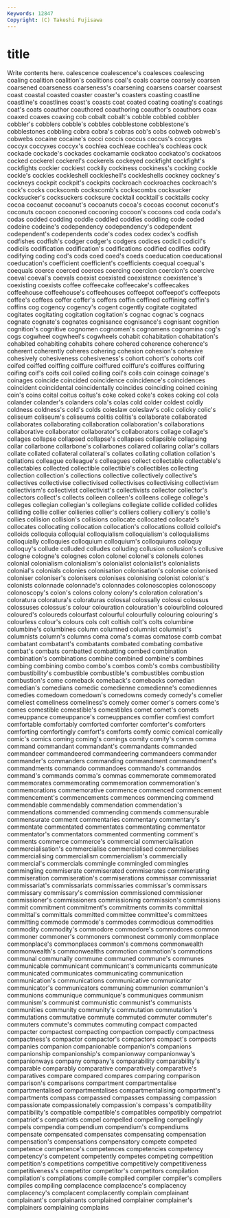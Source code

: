 ```yaml
---
Keywords: 12847 
Copyright: (C) Takeshi Fujisawa
---
```


# title

Write contents here.
oalescence coalescence's coalesces coalescing coaling
coalition coalition's coalitions coal's coals coarse coarsely coarsen coarsened coarseness
coarseness's coarsening coarsens coarser coarsest coast coastal coasted coaster coaster's
coasters coasting coastline coastline's coastlines coast's coasts coat coated coating
coating's coatings coat's coats coauthor coauthored coauthoring coauthor's coauthors coax
coaxed coaxes coaxing cob cobalt cobalt's cobble cobbled cobbler cobbler's
cobblers cobble's cobbles cobblestone cobblestone's cobblestones cobbling cobra cobra's cobras
cob's cobs cobweb cobweb's cobwebs cocaine cocaine's cocci coccis coccus
coccus's coccyges coccyx coccyxes coccyx's cochlea cochleae cochlea's cochleas cock
cockade cockade's cockades cockamamie cockatoo cockatoo's cockatoos cocked cockerel cockerel's
cockerels cockeyed cockfight cockfight's cockfights cockier cockiest cockily cockiness cockiness's
cocking cockle cockle's cockles cockleshell cockleshell's cockleshells cockney cockney's cockneys
cockpit cockpit's cockpits cockroach cockroaches cockroach's cock's cocks cockscomb cockscomb's
cockscombs cocksucker cocksucker's cocksuckers cocksure cocktail cocktail's cocktails cocky cocoa
cocoanut cocoanut's cocoanuts cocoa's cocoas coconut coconut's coconuts cocoon cocooned
cocooning cocoon's cocoons cod coda coda's codas codded codding coddle
coddled coddles coddling code coded codeine codeine's codependency codependency's codependent
codependent's codependents code's codes codex codex's codfish codfishes codfish's codger
codger's codgers codices codicil codicil's codicils codification codification's codifications codified
codifies codify codifying coding cod's cods coed coed's coeds coeducation
coeducational coeducation's coefficient coefficient's coefficients coequal coequal's coequals coerce coerced
coerces coercing coercion coercion's coercive coeval coeval's coevals coexist coexisted
coexistence coexistence's coexisting coexists coffee coffeecake coffeecake's coffeecakes coffeehouse coffeehouse's
coffeehouses coffeepot coffeepot's coffeepots coffee's coffees coffer coffer's coffers coffin
coffined coffining coffin's coffins cog cogency cogency's cogent cogently cogitate
cogitated cogitates cogitating cogitation cogitation's cognac cognac's cognacs cognate cognate's
cognates cognisance cognisance's cognisant cognition cognition's cognitive cognomen cognomen's cognomens
cognomina cog's cogs cogwheel cogwheel's cogwheels cohabit cohabitation cohabitation's cohabited
cohabiting cohabits cohere cohered coherence coherence's coherent coherently coheres cohering
cohesion cohesion's cohesive cohesively cohesiveness cohesiveness's cohort cohort's cohorts coif
coifed coiffed coiffing coiffure coiffured coiffure's coiffures coiffuring coifing coif's
coifs coil coiled coiling coil's coils coin coinage coinage's coinages
coincide coincided coincidence coincidence's coincidences coincident coincidental coincidentally coincides coinciding
coined coining coin's coins coital coitus coitus's coke coked coke's
cokes coking col cola colander colander's colanders cola's colas cold
colder coldest coldly coldness coldness's cold's colds coleslaw coleslaw's colic
colicky colic's coliseum coliseum's coliseums colitis colitis's collaborate collaborated collaborates
collaborating collaboration collaboration's collaborations collaborative collaborator collaborator's collaborators collage collage's
collages collapse collapsed collapse's collapses collapsible collapsing collar collarbone collarbone's
collarbones collared collaring collar's collars collate collated collateral collateral's collates
collating collation collation's collations colleague colleague's colleagues collect collectable collectable's
collectables collected collectible collectible's collectibles collecting collection collection's collections collective
collectively collective's collectives collectivise collectivised collectivises collectivising collectivism collectivism's collectivist
collectivist's collectivists collector collector's collectors collect's collects colleen colleen's colleens
college college's colleges collegian collegian's collegians collegiate collide collided collides
colliding collie collier collieries collier's colliers colliery colliery's collie's collies
collision collision's collisions collocate collocated collocate's collocates collocating collocation collocation's
collocations colloid colloid's colloids colloquia colloquial colloquialism colloquialism's colloquialisms colloquially
colloquies colloquium colloquium's colloquiums colloquy colloquy's collude colluded colludes colluding
collusion collusion's collusive cologne cologne's colognes colon colonel colonel's colonels
colones colonial colonialism colonialism's colonialist colonialist's colonialists colonial's colonials colonies
colonisation colonisation's colonise colonised coloniser coloniser's colonisers colonises colonising colonist
colonist's colonists colonnade colonnade's colonnades colonoscopies colonoscopy colonoscopy's colon's colons
colony colony's coloration coloration's coloratura coloratura's coloraturas colossal colossally colossi
colossus colossuses colossus's colour colouration colouration's colourblind coloured coloured's coloureds
colourfast colourful colourfully colouring colouring's colourless colour's colours cols colt
coltish colt's colts columbine columbine's columbines column columned columnist columnist's
columnists column's columns coma coma's comas comatose comb combat combatant
combatant's combatants combated combating combative combat's combats combatted combatting combed
combination combination's combinations combine combined combine's combines combing combining combo
combo's combos comb's combs combustibility combustibility's combustible combustible's combustibles combustion
combustion's come comeback comeback's comebacks comedian comedian's comedians comedic comedienne
comedienne's comediennes comedies comedown comedown's comedowns comedy comedy's comelier comeliest
comeliness comeliness's comely comer comer's comers come's comes comestible comestible's
comestibles comet comet's comets comeuppance comeuppance's comeuppances comfier comfiest comfort
comfortable comfortably comforted comforter comforter's comforters comforting comfortingly comfort's comforts
comfy comic comical comically comic's comics coming coming's comings comity
comity's comm comma command commandant commandant's commandants commanded commandeer commandeered
commandeering commandeers commander commander's commanders commanding commandment commandment's commandments commando
commandoes commando's commandos command's commands comma's commas commemorate commemorated commemorates
commemorating commemoration commemoration's commemorations commemorative commence commenced commencement commencement's commencements
commences commencing commend commendable commendably commendation commendation's commendations commended commending
commends commensurable commensurate comment commentaries commentary commentary's commentate commentated commentates
commentating commentator commentator's commentators commented commenting comment's comments commerce commerce's
commercial commercialisation commercialisation's commercialise commercialised commercialises commercialising commercialism commercialism's commercially
commercial's commercials commingle commingled commingles commingling commiserate commiserated commiserates commiserating
commiseration commiseration's commiserations commissar commissariat commissariat's commissariats commissaries commissar's commissars
commissary commissary's commission commissioned commissioner commissioner's commissioners commissioning commission's commissions
commit commitment commitment's commitments commits committal committal's committals committed committee
committee's committees committing commode commode's commodes commodious commodities commodity commodity's
commodore commodore's commodores common commoner commoner's commoners commonest commonly commonplace
commonplace's commonplaces common's commons commonwealth commonwealth's commonwealths commotion commotion's commotions
communal communally commune communed commune's communes communicable communicant communicant's communicants
communicate communicated communicates communicating communication communication's communications communicative communicator communicator's
communicators communing communion communion's communions communique communique's communiques communism communism's
communist communistic communist's communists communities community community's commutation commutation's commutations
commutative commute commuted commuter commuter's commuters commute's commutes commuting compact
compacted compacter compactest compacting compaction compactly compactness compactness's compactor compactor's
compactors compact's compacts companies companion companionable companion's companions companionship companionship's
companionway companionway's companionways company company's comparability comparability's comparable comparably comparative
comparatively comparative's comparatives compare compared compares comparing comparison comparison's comparisons
compartment compartmentalise compartmentalised compartmentalises compartmentalising compartment's compartments compass compassed compasses
compassing compassion compassionate compassionately compassion's compass's compatibility compatibility's compatible compatible's
compatibles compatibly compatriot compatriot's compatriots compel compelled compelling compellingly compels
compendia compendium compendium's compendiums compensate compensated compensates compensating compensation compensation's
compensations compensatory compete competed competence competence's competences competencies competency competency's
competent competently competes competing competition competition's competitions competitive competitively competitiveness
competitiveness's competitor competitor's competitors compilation compilation's compilations compile compiled compiler
compiler's compilers compiles compiling complacence complacence's complacency complacency's complacent complacently
complain complainant complainant's complainants complained complainer complainer's complainers complaining complains
